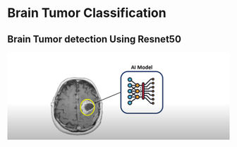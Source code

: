 # Brain Tumor Classification 
## Brain Tumor detection Using Resnet50


<img src="imgs/1.png" width="1000"/><br><br><br>
